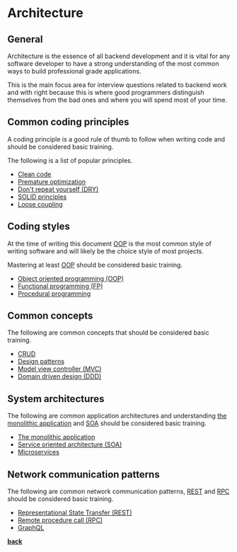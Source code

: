 # Architecture

## General

Architecture is the essence of all backend development and it is vital for any software developer to have a strong understanding of the most common ways to build professional grade applications.

This is the main focus area for interview questions related to backend work and with right because this is where good programmers distinguish themselves from the bad ones and where you will spend most of your time.

## Common coding principles

A coding principle is a good rule of thumb to follow when writing code and should be considered basic training.

The following is a list of popular principles.

* [Clean code](https://www.amazon.com/Clean-Code-Handbook-Software-Craftsmanship/dp/0132350882)
* [Premature optimization](https://en.wikipedia.org/wiki/Program_optimization#When_to_optimize)
* [Don't repeat yourself (DRY)](https://en.wikipedia.org/wiki/Don%27t_repeat_yourself)
* [SOLID principles](https://en.wikipedia.org/wiki/SOLID)
* [Loose coupling](https://en.wikipedia.org/wiki/Loose_coupling)

## Coding styles

At the time of writing this document [OOP](https://en.wikipedia.org/wiki/Object-oriented_programming) is the most common style of writing software and will likely be the choice style of most projects.

Mastering at least [OOP](https://en.wikipedia.org/wiki/Object-oriented_programming) should be considered basic training.

* [Object oriented programming (OOP)](https://en.wikipedia.org/wiki/Object-oriented_programming)
* [Functional programming (FP)](https://en.wikipedia.org/wiki/Functional_programming)
* [Procedural programming](https://en.wikipedia.org/wiki/Procedural_programming)

## Common concepts

The following are common concepts that should be considered basic training.

* [CRUD](https://en.wikipedia.org/wiki/Create,_read,_update_and_delete)
* [Design patterns](https://en.wikipedia.org/wiki/Software_design_pattern)
* [Model view controller (MVC)](https://en.wikipedia.org/wiki/Model%E2%80%93view%E2%80%93controller)
* [Domain driven design (DDD)](https://en.wikipedia.org/wiki/Domain-driven_design)

## System architectures

The following are common application architectures and understanding [the monolithic application](https://en.wikipedia.org/wiki/Monolithic_application) and [SOA](https://en.wikipedia.org/wiki/Service-oriented_architecture) should be considered basic training.

* [The monolithic application](https://en.wikipedia.org/wiki/Monolithic_application)
* [Service oriented architecture (SOA)](https://en.wikipedia.org/wiki/Service-oriented_architecture)
* [Microservices](https://en.wikipedia.org/wiki/Microservices)

## Network communication patterns

The following are common network communication patterns, [REST](https://en.wikipedia.org/wiki/Representational_state_transfer) and [RPC](https://en.wikipedia.org/wiki/Remote_procedure_call) should be considered basic training.

* [Representational State Transfer (REST)](https://en.wikipedia.org/wiki/Representational_state_transfer)
* [Remote procedure call (RPC)](https://en.wikipedia.org/wiki/Remote_procedure_call)
* [GraphQL](https://en.wikipedia.org/wiki/GraphQL)

**[back](../../README.md)**
